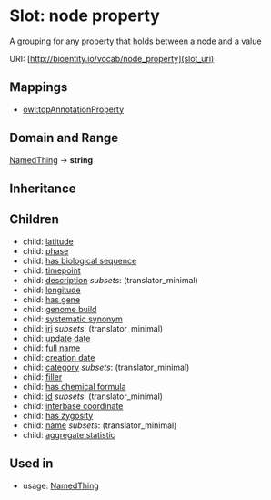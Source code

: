# Slot: node property


A grouping for any property that holds between a node and a value

URI: [http://bioentity.io/vocab/node_property](slot_uri)
## Mappings

 * [owl:topAnnotationProperty](http://purl.obolibrary.org/obo/owl_topAnnotationProperty)
## Domain and Range

[NamedThing](NamedThing.md) -> **string**
## Inheritance

## Children

 *  child: [latitude](latitude.md)
 *  child: [phase](phase.md)
 *  child: [has biological sequence](has_biological_sequence.md)
 *  child: [timepoint](timepoint.md)
 *  child: [description](description.md) *subsets*: (translator_minimal)
 *  child: [longitude](longitude.md)
 *  child: [has gene](has_gene.md)
 *  child: [genome build](genome_build.md)
 *  child: [systematic synonym](systematic_synonym.md)
 *  child: [iri](iri.md) *subsets*: (translator_minimal)
 *  child: [update date](update_date.md)
 *  child: [full name](full_name.md)
 *  child: [creation date](creation_date.md)
 *  child: [category](category.md) *subsets*: (translator_minimal)
 *  child: [filler](filler.md)
 *  child: [has chemical formula](has_chemical_formula.md)
 *  child: [id](id.md) *subsets*: (translator_minimal)
 *  child: [interbase coordinate](interbase_coordinate.md)
 *  child: [has zygosity](has_zygosity.md)
 *  child: [name](name.md) *subsets*: (translator_minimal)
 *  child: [aggregate statistic](aggregate_statistic.md)
## Used in

 *  usage: [NamedThing](NamedThing.md)
